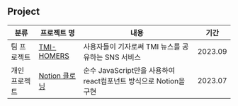 ## Project

분류|프로젝트 명|내용|기간|
|------|---|---|---|
|팀 프로젝트|<a href="https://github.com/prgrms-fe-devcourse/FEDC4_TMI_HOMERS_OFF"> TMI-HOMERS</a>|사용자들이 기자로써 TMI 뉴스를 공유하는 SNS 서비스|2023.09|
|개인 프로젝트|<a href="https://github.com/GBAJS754/VanillaJS_Playground/tree/notion_clone">Notion 클로닝</a>|순수 JavaScript만을 사용하여 react컴포넌트 방식으로 Notion을 구현|2023.07|
 
</div>
